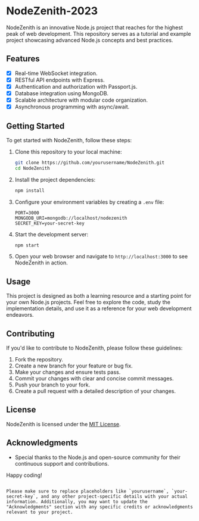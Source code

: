 # NodeZenith-2023

NodeZenith is an innovative Node.js project that reaches for the highest peak of web development. This repository serves as a tutorial and example project showcasing advanced Node.js concepts and best practices.

## Features

- [x] Real-time WebSocket integration.
- [x] RESTful API endpoints with Express.
- [x] Authentication and authorization with Passport.js.
- [x] Database integration using MongoDB.
- [x] Scalable architecture with modular code organization.
- [x] Asynchronous programming with async/await.

## Getting Started

To get started with NodeZenith, follow these steps:

1. Clone this repository to your local machine:

   ```bash
   git clone https://github.com/yourusername/NodeZenith.git
   cd NodeZenith
   ```

2. Install the project dependencies:

   ```bash
   npm install
   ```

3. Configure your environment variables by creating a `.env` file:

   ```plaintext
   PORT=3000
   MONGODB_URI=mongodb://localhost/nodezenith
   SECRET_KEY=your-secret-key
   ```

4. Start the development server:

   ```bash
   npm start
   ```

5. Open your web browser and navigate to `http://localhost:3000` to see NodeZenith in action.

## Usage

This project is designed as both a learning resource and a starting point for your own Node.js projects. Feel free to explore the code, study the implementation details, and use it as a reference for your web development endeavors.

## Contributing

If you'd like to contribute to NodeZenith, please follow these guidelines:

1. Fork the repository.
2. Create a new branch for your feature or bug fix.
3. Make your changes and ensure tests pass.
4. Commit your changes with clear and concise commit messages.
5. Push your branch to your fork.
6. Create a pull request with a detailed description of your changes.

## License

NodeZenith is licensed under the [MIT License](LICENSE).

## Acknowledgments

- Special thanks to the Node.js and open-source community for their continuous support and contributions.

Happy coding!
```

Please make sure to replace placeholders like `yourusername`, `your-secret-key`, and any other project-specific details with your actual information. Additionally, you may want to update the "Acknowledgments" section with any specific credits or acknowledgments relevant to your project.
